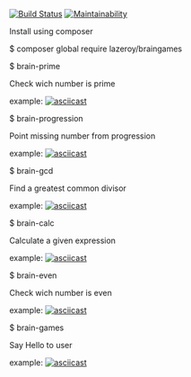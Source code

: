 ﻿[![Build Status](https://travis-ci.org/Laserroy/project-lvl1-s458.svg?branch=master)](https://travis-ci.org/Laserroy/project-lvl1-s458)
[![Maintainability](https://api.codeclimate.com/v1/badges/9437b69c6598da48dc26/maintainability)](https://codeclimate.com/github/Laserroy/project-lvl1-s458/maintainability)

Install using composer

$ composer global require lazeroy/braingames









$ brain-prime 

Check wich number is prime

example:
[![asciicast](https://asciinema.org/a/kS9xvTxRYgU5qtHNHP2enlWVt.svg)](https://asciinema.org/a/kS9xvTxRYgU5qtHNHP2enlWVt)







$ brain-progression

Point missing number from progression

example:
[![asciicast](https://asciinema.org/a/b9wVzZaoq1K5DqYCsKJbNONwH.svg)](https://asciinema.org/a/b9wVzZaoq1K5DqYCsKJbNONwH)







$ brain-gcd

Find a greatest common divisor

example:
[![asciicast](https://asciinema.org/a/a7bF39tlzgqgryfXATrOEvB9J.svg)](https://asciinema.org/a/a7bF39tlzgqgryfXATrOEvB9J)







$ brain-calc

Calculate a given expression

example:
[![asciicast](https://asciinema.org/a/4pbOG6zYeomkWwWTJMW506iw2.svg)](https://asciinema.org/a/4pbOG6zYeomkWwWTJMW506iw2)







$ brain-even

Check wich number is even

example:
[![asciicast](https://asciinema.org/a/urQ1yXlZF97cPS0g1DTJt6fWc.svg)](https://asciinema.org/a/urQ1yXlZF97cPS0g1DTJt6fWc)








$ brain-games

Say Hello to user


example:
[![asciicast](https://asciinema.org/a/e4JfL20VZSAYp93ZhoWJ6JkSq.svg)](https://asciinema.org/a/e4JfL20VZSAYp93ZhoWJ6JkSq)
